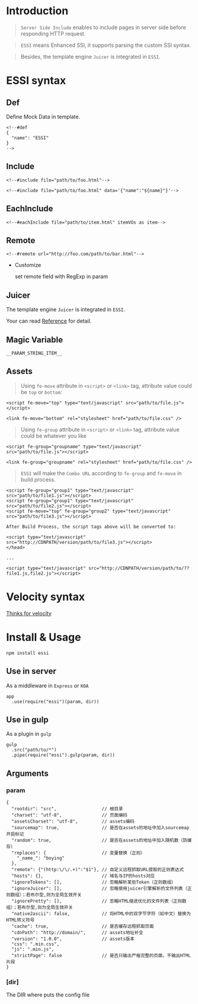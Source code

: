# Introduction

> `Server Side Include` enables to include pages in server side before responding HTTP request.

> `ESSI` means Enhanced SSI, it supports parsing the custom SSI syntax.

> Besides, the template engine `Juicer` is integrated in `ESSI`.

# ESSI syntax

## Def

Define Mock Data in template.

```
<!--#def
{
  "name": "ESSI"
}
-->
```

## Include
```
<!--#include file="path/to/foo.html"-->

<!--#include file="path/to/foo.html" data='{"name":"${name}"}'-->
```

## EachInclude
```
<!--#eachInclude file="path/to/item.html" itemVOs as item-->
```

## Remote
```
<!--#remote url="http://foo.com/path/to/bar.html"-->
```

* Customize

  set remote field with RegExp in param
	
## Juicer

The template engine `Juicer` is integrated in `ESSI`.

Your can read [Reference](http://juicer.name/docs/docs_zh_cn.html) for detail.

## Magic Variable

`__PARAM_STRING_ITEM__`

## Assets

> Using `fe-move` attribute in `<script>` or `<link>` tag,
> attribute value could be `top` or `bottom`:

```
<script fe-move="top" type="text/javascript" src="path/to/file.js"></script>

<link fe-move="bottom" rel="stylesheet" href="path/to/file.css" />
```

> Using `fe-group` attribute in `<script>` or `<link>` tag,
> attribute value could be whatever you like

```
<script fe-group="groupname" type="text/javascript" src="path/to/file.js"></script>

<link fe-group="groupname" rel="stylesheet" href="path/to/file.css" />
```
> `ESSI` will make the `Combo URL` according to `fe-group` and `fe-move` in build process.

```
<script fe-group="group1" type="text/javascript" src="path/to/file1.js"></script>
<script fe-group="group1" type="text/javascript" src="path/to/file2.js"></script>
<script fe-move="top" fe-group="group2" type="text/javascript" src="path/to/file3.js"></script>
```
	After Build Process, the script tags above will be converted to:

```
<script type="text/javascript" src="http://CDNPATH/version/path/to/file3.js"></script>
</head>

...

<script type="text/javascript" src="http://CDNPATH/version/path/to/??file1.js,file2.js"></script>

```

# Velocity syntax

[Thinks for velocity](https://www.npmjs.com/package/velocity)

# Install & Usage

```
npm install essi
```

## Use in server

As a middleware in `Express` or `KOA`

```
app
  .use(require("essi")(param, dir))
```

## Use in gulp

As a plugin in `gulp`

```
gulp
  .src("path/to/*")
  .pipe(require("essi").gulp(param, dir))
```

## Arguments

### param

```
{
  "rootdir": "src",                 // 根目录
  "charset": "utf-8",               // 页面编码
  "assetsCharset": "utf-8",         // assets编码
  "sourcemap": true,                // 是否在assets的地址中加入sourcemap开启标记
  "random": true,                   // 是否在assets的地址中加入随机数（防缓存）
  "replaces": {                     // 变量替换（正则）
    "_name_": "boying"
  },
  "remote": {"(http:\/\/.+)":"$1"}, // 自定义远程抓取URL提取的正则表达式
  "hosts": {},                      // 域名与IP的hosts对应
  "ignoreTokens": [],               // 忽略解析某些Token（正则数组）
  "ignoreJuicer": [],               // 忽略使用juicer引擎解析的文件列表（正则数组）；若布尔型,则为全局生效开关
  "ignorePretty": [],               // 忽略HTML缩进优化的文件列表（正则数组）；若布尔型,则为全局生效开关
  "native2ascii": false,            // 将HTML中的双字节字符（如中文）替换为HTML转义符号
  "cache": true,                    // 是否缓存远程抓取页面
  "cdnPath": "http://domain/",      // assets地址补全
  "version": "1.0.0",               // assets版本
  "css": ".min.css",
  "js": ".min.js",
  "strictPage": false               // 是否只输出严格完整的页面，不输出HTML片段
}
```

### [dir]

The DIR where puts the config file